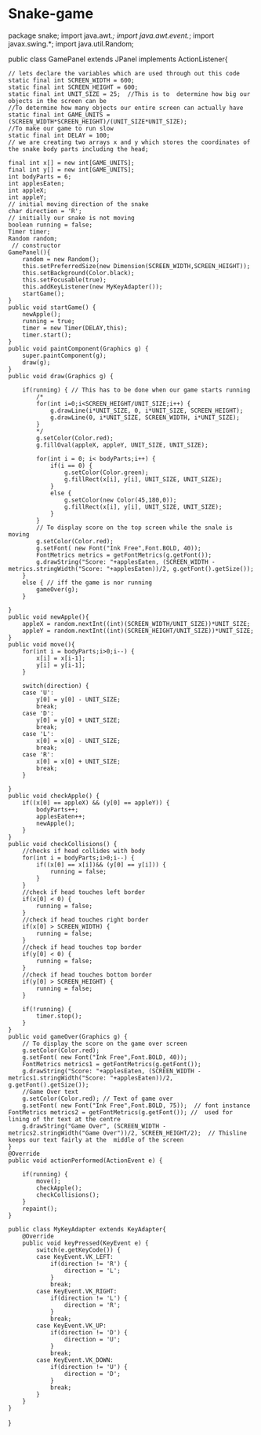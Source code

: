 # Snake-game
package snake;
import java.awt.*;
import java.awt.event.*;
import javax.swing.*;
import java.util.Random;

public class GamePanel extends JPanel implements ActionListener{

	// lets declare the variables which are used through out this code
	static final int SCREEN_WIDTH = 600;
	static final int SCREEN_HEIGHT = 600;
	static final int UNIT_SIZE = 25;  //This is to  determine how big our objects in the screen can be
	//To determine how many objects our entire screen can actually have
	static final int GAME_UNITS = (SCREEN_WIDTH*SCREEN_HEIGHT)/(UNIT_SIZE*UNIT_SIZE);
	//To make our game to run slow 
	static final int DELAY = 100;
	// we are creating two arrays x and y which stores the coordinates of the snake body parts including the head;

	final int x[] = new int[GAME_UNITS];
	final int y[] = new int[GAME_UNITS];
	int bodyParts = 6;
	int applesEaten;
	int appleX;
	int appleY;
	// initial moving direction of the snake
	char direction = 'R';
	// initially our snake is not moving
	boolean running = false;
	Timer timer;
	Random random;
	 // constructor
	GamePanel(){ 
		random = new Random();
		this.setPreferredSize(new Dimension(SCREEN_WIDTH,SCREEN_HEIGHT));
		this.setBackground(Color.black);
		this.setFocusable(true);
		this.addKeyListener(new MyKeyAdapter());
		startGame();
	}
	public void startGame() {
		newApple();
		running = true;
		timer = new Timer(DELAY,this);
		timer.start();
	}
	public void paintComponent(Graphics g) {
		super.paintComponent(g);
		draw(g);
	}
	public void draw(Graphics g) {
		
		if(running) { // This has to be done when our game starts running
			/*
			for(int i=0;i<SCREEN_HEIGHT/UNIT_SIZE;i++) {
				g.drawLine(i*UNIT_SIZE, 0, i*UNIT_SIZE, SCREEN_HEIGHT);
				g.drawLine(0, i*UNIT_SIZE, SCREEN_WIDTH, i*UNIT_SIZE);
			}
			*/
			g.setColor(Color.red);
			g.fillOval(appleX, appleY, UNIT_SIZE, UNIT_SIZE);
		
			for(int i = 0; i< bodyParts;i++) {
				if(i == 0) {
					g.setColor(Color.green);
					g.fillRect(x[i], y[i], UNIT_SIZE, UNIT_SIZE);
				}
				else {
					g.setColor(new Color(45,180,0));
					g.fillRect(x[i], y[i], UNIT_SIZE, UNIT_SIZE);
				}			
			}
			// To display score on the top screen while the snale is moving
			g.setColor(Color.red);
			g.setFont( new Font("Ink Free",Font.BOLD, 40));
			FontMetrics metrics = getFontMetrics(g.getFont());
			g.drawString("Score: "+applesEaten, (SCREEN_WIDTH - metrics.stringWidth("Score: "+applesEaten))/2, g.getFont().getSize());
		}
		else { // iff the game is nor running
			gameOver(g);
		}
		
	}
	public void newApple(){
		appleX = random.nextInt((int)(SCREEN_WIDTH/UNIT_SIZE))*UNIT_SIZE;
		appleY = random.nextInt((int)(SCREEN_HEIGHT/UNIT_SIZE))*UNIT_SIZE;
	}
	public void move(){
		for(int i = bodyParts;i>0;i--) {
			x[i] = x[i-1];
			y[i] = y[i-1];
		}
		
		switch(direction) {
		case 'U':
			y[0] = y[0] - UNIT_SIZE;
			break;
		case 'D':
			y[0] = y[0] + UNIT_SIZE;
			break;
		case 'L':
			x[0] = x[0] - UNIT_SIZE;
			break;
		case 'R':
			x[0] = x[0] + UNIT_SIZE;
			break;
		}
		
	}
	public void checkApple() {
		if((x[0] == appleX) && (y[0] == appleY)) {
			bodyParts++;
			applesEaten++;
			newApple();
		}
	}
	public void checkCollisions() {
		//checks if head collides with body
		for(int i = bodyParts;i>0;i--) {
			if((x[0] == x[i])&& (y[0] == y[i])) {
				running = false;
			}
		}
		//check if head touches left border
		if(x[0] < 0) {
			running = false;
		}
		//check if head touches right border
		if(x[0] > SCREEN_WIDTH) {
			running = false;
		}
		//check if head touches top border
		if(y[0] < 0) {
			running = false;
		}
		//check if head touches bottom border
		if(y[0] > SCREEN_HEIGHT) {
			running = false;
		}
		
		if(!running) {
			timer.stop();
		}
	}
	public void gameOver(Graphics g) {
		// To display the score on the game over screen
		g.setColor(Color.red);
		g.setFont( new Font("Ink Free",Font.BOLD, 40));
		FontMetrics metrics1 = getFontMetrics(g.getFont());
		g.drawString("Score: "+applesEaten, (SCREEN_WIDTH - metrics1.stringWidth("Score: "+applesEaten))/2, g.getFont().getSize());
		//Game Over text
		g.setColor(Color.red); // Text of game over
		g.setFont( new Font("Ink Free",Font.BOLD, 75));  // font instance
	FontMetrics metrics2 = getFontMetrics(g.getFont()); //  used for lining of thr text at the centre
		g.drawString("Game Over", (SCREEN_WIDTH - metrics2.stringWidth("Game Over"))/2, SCREEN_HEIGHT/2);  // Thisline keeps our text fairly at the  middle of the screen
	}
	@Override
	public void actionPerformed(ActionEvent e) {
		
		if(running) {
			move();
			checkApple();
			checkCollisions();
		}
		repaint();
	}
	
	public class MyKeyAdapter extends KeyAdapter{
		@Override
		public void keyPressed(KeyEvent e) {
			switch(e.getKeyCode()) {
			case KeyEvent.VK_LEFT:
				if(direction != 'R') {
					direction = 'L';
				}
				break;
			case KeyEvent.VK_RIGHT:
				if(direction != 'L') {
					direction = 'R';
				}
				break;
			case KeyEvent.VK_UP:
				if(direction != 'D') {
					direction = 'U';
				}
				break;
			case KeyEvent.VK_DOWN:
				if(direction != 'U') {
					direction = 'D';
				}
				break;
			}
		}
	}
}
